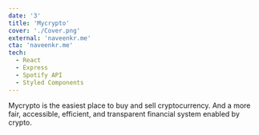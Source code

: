 ```yaml
---
date: '3'
title: 'Mycrypto'
cover: './Cover.png'
external: 'naveenkr.me'
cta: 'naveenkr.me'
tech:
  - React
  - Express
  - Spotify API
  - Styled Components
---
```


Mycrypto is the easiest place to buy and sell cryptocurrency. 
And a more fair, accessible, efficient, and transparent financial system enabled by crypto.
